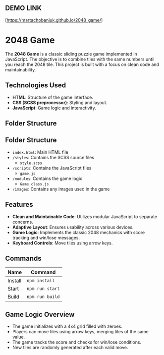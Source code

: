 ## DEMO LINK
[https://martachobaniuk.github.io/2048_game/]

# 2048 Game
The **2048 Game** is a classic sliding puzzle game implemented in JavaScript. The objective is to combine tiles with the same numbers until you reach the 2048 tile. This project is built with a focus on clean code and maintainability.

## Technologies Used
- **HTML**: Structure of the game interface.
- **CSS (SCSS preprocessor)**: Styling and layout.
- **JavaScript**: Game logic and interactivity.

## Folder Structure

## Folder Structure
- `index.html`: Main HTML file
- `/styles`: Contains the SCSS source files
  - `style.scss`
- `/scripts`: Contains the JavaScript files
  - `game.js`
- `/modules`: Contains the game logic
  - `Game.class.js`
- `/images`: Contains any images used in the game

## Features
- **Clean and Maintainable Code**: Utilizes modular JavaScript to separate concerns.
- **Adaptive Layout**: Ensures usability across various devices.
- **Game Logic**: Implements the classic 2048 mechanics with score tracking and win/lose messages.
- **Keyboard Controls**: Move tiles using arrow keys.

## Commands
| Name    | Command         |
| ------- | --------------- |
| Install | `npm install`   |
| Start   | `npm run start` |
| Build   | `npm run build` |

## Game Logic Overview
- The game initializes with a 4x4 grid filled with zeroes.
- Players can move tiles using arrow keys, merging tiles of the same value.
- The game tracks the score and checks for win/lose conditions.
- New tiles are randomly generated after each valid move.
